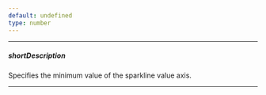 ```yaml
---
default: undefined
type: number
---
```

---
##### shortDescription
Specifies the minimum value of the sparkline value axis.

---
